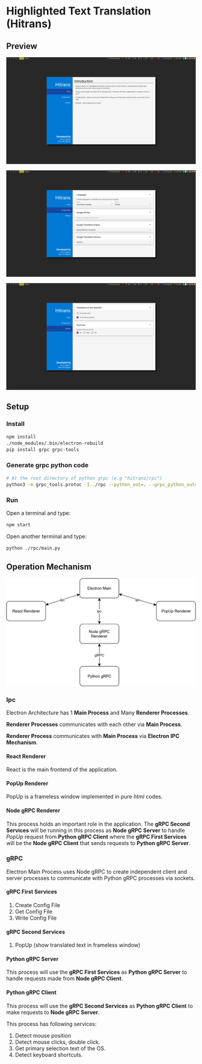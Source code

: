 # Highlighted Text Translation (Hitrans)

## Preview

![](public/preview/preview_1.png)

![](public/preview/preview_2.png)

![](public/preview/preview_3.png)

## Setup

### Install

```bash
npm install
./node_modules/.bin/electron-rebuild
pip install grpc grpc-tools
```

### Generate grpc python code

```bash
# At the root directory of python grpc (e.g "hitrans/rpc")
python3 -m grpc_tools.protoc -I../rpc --python_out=. --grpc_python_out=. ../rpc/protos/*.proto
```

### Run

Open a terminal and type:

```bash
npm start
```

Open another terminal and type:

```bash
python ./rpc/main.py
```

## Operation Mechanism

![Communication](./public/mechanism.png)

### Ipc

Electron Architecture has 1 **Main Process** and Many **Renderer Processes**.

**Renderer Processes** communicates with each other via **Main Process**.

**Renderer Process** communicates with **Main Process** via **Electron IPC Mechanism**.

#### React Renderer

React is the main frontend of the application.

#### PopUp Renderer

PopUp is a frameless window implemented in pure _html_ codes.

#### Node gRPC Renderer

This process holds an important role in the application. The **gRPC Second Services** will be running in this process as **Node gRPC Server** to handle _PopUp_ request from **Python gRPC Client** where the **gRPC First Services** will be the **Node gRPC Client** that sends requests to **Python gRPC Server**.

### gRPC

Electron Main Process uses Node gRPC to create independent client and server
processes to communicate with Python gRPC processes via sockets.

#### gRPC First Services

1. Create Config File
2. Get Config File
3. Write Config File

#### gRPC Second Services

1. PopUp (show translated text in frameless window)

#### Python gRPC Server

This process will use the **gRPC First Services** as **Python gRPC Server** to handle requests made from **Node gRPC Client**.

#### Python gRPC Client

This process will use the **gRPC Second Services** as **Python gRPC Client** to make requests to **Node gRPC Server**.

This process has following services:

1. Detect mouse position
2. Detect mouse clicks, double click.
3. Get primary selection text of the OS.
4. Detect keyboard shortcuts.
